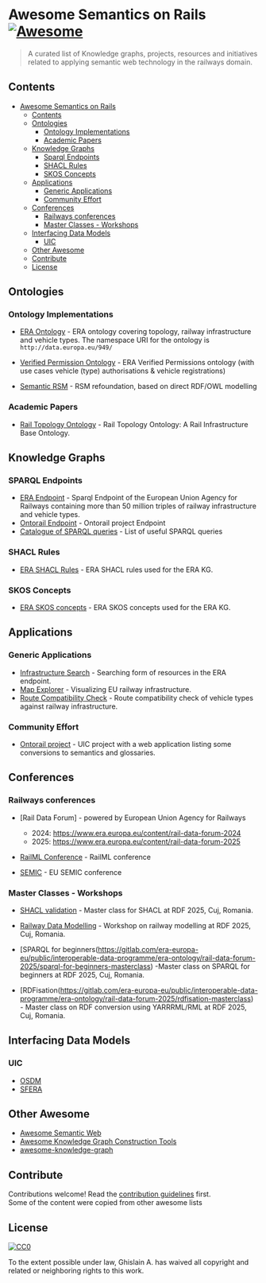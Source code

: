 # Awesome Semantics on Rails [![Awesome](https://awesome.re/badge.svg)](https://awesome.re)

> A curated list of Knowledge graphs, projects, resources and initiatives related to applying semantic web technology in the railways domain.

## Contents

- [Awesome Semantics on Rails ](#awesome-semantics-on-rails-)
  - [Contents](#contents)
  - [Ontologies](#ontologies)
    - [Ontology Implementations](#ontology-implementations)
    - [Academic Papers](#academic-papers)
  - [Knowledge Graphs](#knowledge-graphs)
    - [Sparql Endpoints](#sparql-endpoints)
    - [SHACL Rules](#shacl-rules)
    - [SKOS Concepts](#skos-concepts)
  - [Applications](#applications)
    - [Generic Applications](#generic-applications)
    - [Community Effort](#community-effort)
  - [Conferences](#conferences)
    - [Railways conferences](#railways-conferences)
    - [Master Classes - Workshops](#master-classes---workshops)
  - [Interfacing Data Models](#interfacing-data-models)
    - [UIC](#uic)
  - [Other Awesome](#other-awesome)
  - [Contribute](#contribute)
  - [License](#license)

## Ontologies

### Ontology Implementations

* [ERA Ontology](https://data-interop.era.europa.eu/era-vocabulary/) - ERA ontology covering topology, railway infrastructure and vehicle types. The namespace URI for the ontology is `http://data.europa.eu/949/`
* [Verified Permission Ontology](https://gitlab.com/era-europa-eu/public/interoperable-data-programme/era-ontology/vpa-ontology) - ERA Verified Permissions ontology (with use cases vehicle (type) authorisations & vehicle registrations)

* [Semantic RSM](https://github.com/UICrail/SemanticRSM) - RSM refoundation, based on direct RDF/OWL modelling


### Academic Papers

* [Rail Topology Ontology](https://arxiv.org/abs/2107.04378) - Rail Topology Ontology: A Rail Infrastructure Base Ontology.


## Knowledge Graphs

### SPARQL Endpoints

* [ERA Endpoint](https://virtuoso.data.era.europa.eu/sparql) - Sparql Endpoint of the European Union Agency for Railways containing more than 50 million triples of railway infrastructure and vehicle types. 
* [Ontorail Endpoint](https://app.ontorail.org/graphdb/sparql) - Ontorail project Endpoint
* [Catalogue of SPARQL queries](https://data-interop.era.europa.eu/data-stories) - List of useful SPARQL queries


### SHACL Rules

* [ERA SHACL Rules](https://data-interop.era.europa.eu/era-vocabulary/era-shapes) - ERA SHACL rules used for the ERA KG.

### SKOS Concepts

* [ERA SKOS concepts](https://data-interop.era.europa.eu/era-vocabulary/era-skos) - ERA SKOS concepts used for the ERA KG.


## Applications

### Generic Applications

* [Infrastructure Search](https://data-interop.era.europa.eu/search) - Searching form of resources in the ERA endpoint.
* [Map Explorer](https://data-interop.era.europa.eu/map-explorer) - Visualizing EU railway infrastructure.
* [Route Compatibility Check](https://data-interop.era.europa.eu/route-compatibility) - Route compatibility check of vehicle types against railway infrastructure.


### Community Effort

* [Ontorail project](https://app.ontorail.org/ontorail) - UIC project with a web application listing some conversions to semantics and glossaries.



## Conferences

### Railways conferences

* [Rail Data Forum] - powered by European Union Agency for Railways
     - 2024: https://www.era.europa.eu/content/rail-data-forum-2024 
     - 2025: https://www.era.europa.eu/content/rail-data-forum-2025
     
* [RailML Conference](https://www.railml.org/en/public-relations/news/reader/44th-railml-conference.html) - RailML conference
* [SEMIC](https://joinup.ec.europa.eu/collection/semic-support-centre/semic-conference) - EU SEMIC conference
  

### Master Classes - Workshops

* [SHACL validation](https://gitlab.com/era-europa-eu/public/interoperable-data-programme/era-ontology/rail-data-forum-2025/data-validation-masterclass) - Master class for SHACL at RDF 2025, Cuj, Romania.

* [Railway Data Modelling](https://gitlab.com/era-europa-eu/public/interoperable-data-programme/era-ontology/rail-data-forum-2025/railway-data-modelling) - Workshop on railway modelling at RDF 2025, Cuj, Romania.

* [SPARQL for beginners(https://gitlab.com/era-europa-eu/public/interoperable-data-programme/era-ontology/rail-data-forum-2025/sparql-for-beginners-masterclass) -Master class on SPARQL for beginners  at RDF 2025, Cuj, Romania.

* [RDFisation(https://gitlab.com/era-europa-eu/public/interoperable-data-programme/era-ontology/rail-data-forum-2025/rdfisation-masterclass) - Master class on RDF conversion using YARRRML/RML at RDF 2025, Cuj, Romania.

## Interfacing Data Models

### UIC

* [OSDM](https://github.com/UnionInternationalCheminsdeFer/OSDM/)
* [SFERA](https://uic.org/com/enews/article/the-sfera-project-opens-a-new-user-group)


## Other Awesome
* [Awesome Semantic Web](https://github.com/semantalytics/awesome-semantic-web)
* [Awesome Knowledge Graph Construction Tools](https://github.com/kg-construct/awesome-kgc-tools)
* [awesome-knowledge-graph](https://github.com/totogo/awesome-knowledge-graph)
  

## Contribute

Contributions welcome! Read the [contribution guidelines](contributing.md) first.  
Some of the content were copied from other awesome lists


## License

[![CC0](http://mirrors.creativecommons.org/presskit/buttons/88x31/svg/cc-zero.svg)](http://creativecommons.org/publicdomain/zero/1.0)

To the extent possible under law, Ghislain A. has waived all copyright and related or neighboring rights to this work.

